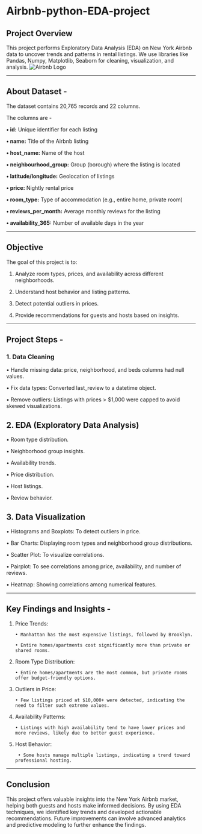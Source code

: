 # Airbnb-python-EDA-project

## Project Overview
This project performs Exploratory Data Analysis (EDA) on New York Airbnb data to uncover trends and patterns in rental listings. We use libraries like Pandas, Numpy, Matplotlib, Seaborn for cleaning, visualization, and analysis.
![Airbnb Logo](https://github.com/user-attachments/assets/2333476d-967e-46b6-b4ab-8965e7a15eaf)

------------------------------------------------------------------------------------------------------------------------------------------------------------------------------------------
## About Dataset - 
The dataset contains 20,765 records and 22 columns.

The columns are -

**• id:** Unique identifier for each listing

**• name:** Title of the Airbnb listing

**• host_name:** Name of the host

**• neighbourhood_group:** Group (borough) where the listing is located

**• latitude/longitude:** Geolocation of listings

**• price:** Nightly rental price

**• room_type:** Type of accommodation (e.g., entire home, private room)

**• reviews_per_month:** Average monthly reviews for the listing

**• availability_365:** Number of available days in the year

----------------------------------------------------------------------------------------------------------------------------------------------------------------------------------------------------
## Objective

The goal of this project is to:

1. Analyze room types, prices, and availability across different neighborhoods.
   
2. Understand host behavior and listing patterns.
   
3. Detect potential outliers in prices.
   
4. Provide recommendations for guests and hosts based on insights.


------------------------------------------------------------------------------------------------------------------------------------------------------------------------------------------------------
## Project Steps - 

### 1. Data Cleaning

• Handle missing data: price, neighborhood, and beds columns had null values.

• Fix data types: Converted last_review to a datetime object.

• Remove outliers: Listings with prices > $1,000 were capped to avoid skewed visualizations.


## 2. EDA (Exploratory Data Analysis)

• Room type distribution.

• Neighborhood group insights.

• Availability trends.

• Price distribution.

• Host listings.

• Review behavior.


## 3. Data Visualization

• Histograms and Boxplots: To detect outliers in price.

• Bar Charts: Displaying room types and neighborhood group distributions.

• Scatter Plot: To visualize correlations.

• Pairplot: To see correlations among price, availability, and number of reviews.

• Heatmap: Showing correlations among numerical features.



-------------------------------------------------------------------------------------------------------------------------------------------------------------------------------------------------
## Key Findings and Insights - 

1. Price Trends:
   
       • Manhattan has the most expensive listings, followed by Brooklyn.
   
       • Entire homes/apartments cost significantly more than private or shared rooms.
   
2. Room Type Distribution:
   
       • Entire homes/apartments are the most common, but private rooms offer budget-friendly options.
   
3. Outliers in Price:

       • Few listings priced at $10,000+ were detected, indicating the need to filter such extreme values.
   
5. Availability Patterns:

       • Listings with high availability tend to have lower prices and more reviews, likely due to better guest experience.
   
5. Host Behavior:

        • Some hosts manage multiple listings, indicating a trend toward professional hosting.
   

------------------------------------------------------------------------------------------------------------------------------------------------------------------------------------------------------
## Conclusion

This project offers valuable insights into the New York Airbnb market, helping both guests and hosts make informed decisions. By using EDA techniques, we identified key trends and developed actionable recommendations. Future improvements can involve advanced analytics and predictive modeling to further enhance the findings.
